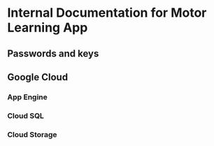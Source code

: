 # Internal Documentation for Motor Learning App

## Passwords and keys

## Google Cloud

### App Engine

### Cloud SQL

### Cloud Storage
